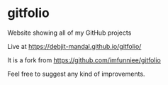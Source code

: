 # gitfolio
Website showing all of my GitHub projects

Live at https://debjit-mandal.github.io/gitfolio/

It is a fork from https://github.com/imfunniee/gitfolio

Feel free to suggest any kind of improvements.
